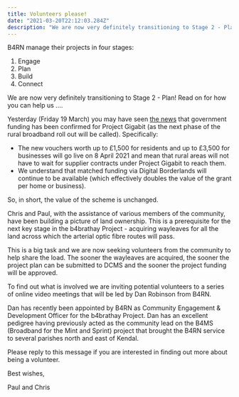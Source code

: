 ```yaml
---
title: Volunteers please!
date: "2021-03-20T22:12:03.284Z"
description: "We are now very definitely transitioning to Stage 2 - Plan! Read on for how you can help us ...."
---
```


B4RN manage their projects in four stages:

1.  Engage
2.  Plan
3.  Build
4.  Connect

We are now very definitely transitioning to Stage 2 - Plan! Read on for how you can help us ....

Yesterday (Friday 19 March) you may have seen [the news](https://www.gov.uk/government/news/government-launches-new-5bn-project-gigabit) that government funding has been confirmed for Project Gigabit (as the next phase of the rural broadband roll out will be called). Specifically:

* The new vouchers worth up to £1,500 for residents and up to £3,500 for businesses will go live on 8 April 2021 and mean that rural areas will not have to wait for supplier contracts under Project Gigabit to reach them.
* We understand that matched funding via Digital Borderlands will continue to be available (which effectively doubles the value of the grant per home or business).

So, in short, the value of the scheme is unchanged.

Chris and Paul, with the assistance of various members of the community, have been building a picture of land ownership. This is a prerequisite for the next key stage in the b4brathay Project - acquiring wayleaves for all the land across which the arterial optic fibre routes will pass.

This is a big task and we are now seeking volunteers from the community to help share the load. The sooner the wayleaves are acquired, the sooner the project plan can be submitted to DCMS and the sooner the project funding will be approved.

To find out what is involved we are inviting potential volunteers to a series of online video meetings that will be led by Dan Robinson from B4RN.

Dan has recently been appointed by B4RN as Community Engagement & Development Officer for the b4brathay Project. Dan has an excellent pedigree having previously acted as the community lead on the B4MS (Broadband for the Mint and Sprint) project that brought the B4RN service to several parishes north and east of Kendal.

Please reply to this message if you are interested in finding out more about being a volunteer.

Best wishes,

Paul and Chris
